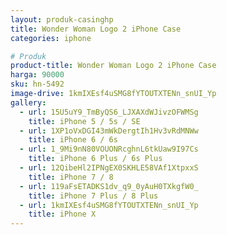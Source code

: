 ```yaml
---
layout: produk-casinghp
title: Wonder Woman Logo 2 iPhone Case
categories: iphone

# Produk
product-title: Wonder Woman Logo 2 iPhone Case
harga: 90000
sku: hn-5492
image-drive: 1kmIXEsf4uSMG8fYTOUTXTENn_snUI_Yp
gallery:
  - url: 15U5uY9_TmByQS6_LJXAXdWJivzOFWMSg
    title: iPhone 5 / 5s / SE
  - url: 1XP1oVxDGI43mWkDergtIh1Hv3vRdMNWw
    title: iPhone 6 / 6s
  - url: 1_9Mi9nN80VOUONRcghnL6tkUaw9I97Cs
    title: iPhone 6 Plus / 6s Plus
  - url: 12QibeHl2IPNgEX0SKHLE58VAf1XtpxxS
    title: iPhone 7 / 8
  - url: 119aFsETADKS1dv_q9_0yAuH0TXkgfW0_
    title: iPhone 7 Plus / 8 Plus
  - url: 1kmIXEsf4uSMG8fYTOUTXTENn_snUI_Yp
    title: iPhone X
---
```


